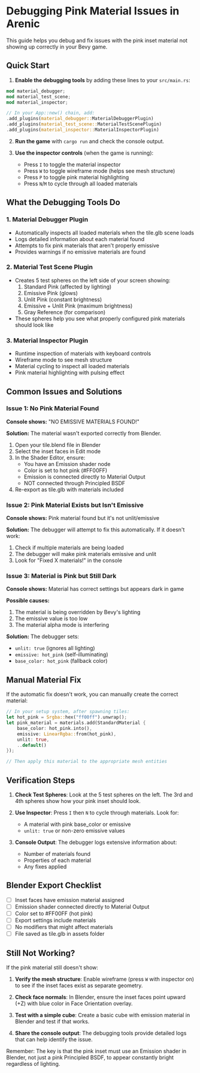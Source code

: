 # Debugging Pink Material Issues in Arenic

This guide helps you debug and fix issues with the pink inset material not showing up correctly in your Bevy game.

## Quick Start

1. **Enable the debugging tools** by adding these lines to your `src/main.rs`:

```rust
mod material_debugger;
mod material_test_scene;
mod material_inspector;

// In your App::new() chain, add:
.add_plugins(material_debugger::MaterialDebuggerPlugin)
.add_plugins(material_test_scene::MaterialTestScenePlugin)
.add_plugins(material_inspector::MaterialInspectorPlugin)
```

2. **Run the game** with `cargo run` and check the console output.

3. **Use the inspector controls** (when the game is running):
   - Press `I` to toggle the material inspector
   - Press `W` to toggle wireframe mode (helps see mesh structure)
   - Press `P` to toggle pink material highlighting
   - Press `N`/`M` to cycle through all loaded materials

## What the Debugging Tools Do

### 1. Material Debugger Plugin
- Automatically inspects all loaded materials when the tile.glb scene loads
- Logs detailed information about each material found
- Attempts to fix pink materials that aren't properly emissive
- Provides warnings if no emissive materials are found

### 2. Material Test Scene Plugin
- Creates 5 test spheres on the left side of your screen showing:
  1. Standard Pink (affected by lighting)
  2. Emissive Pink (glows)
  3. Unlit Pink (constant brightness)
  4. Emissive + Unlit Pink (maximum brightness)
  5. Gray Reference (for comparison)
- These spheres help you see what properly configured pink materials should look like

### 3. Material Inspector Plugin
- Runtime inspection of materials with keyboard controls
- Wireframe mode to see mesh structure
- Material cycling to inspect all loaded materials
- Pink material highlighting with pulsing effect

## Common Issues and Solutions

### Issue 1: No Pink Material Found
**Console shows:** "NO EMISSIVE MATERIALS FOUND!"

**Solution:** The material wasn't exported correctly from Blender.
1. Open your tile.blend file in Blender
2. Select the inset faces in Edit mode
3. In the Shader Editor, ensure:
   - You have an Emission shader node
   - Color is set to hot pink (#FF00FF)
   - Emission is connected directly to Material Output
   - NOT connected through Principled BSDF
4. Re-export as tile.glb with materials included

### Issue 2: Pink Material Exists but Isn't Emissive
**Console shows:** Pink material found but it's not unlit/emissive

**Solution:** The debugger will attempt to fix this automatically. If it doesn't work:
1. Check if multiple materials are being loaded
2. The debugger will make pink materials emissive and unlit
3. Look for "Fixed X materials!" in the console

### Issue 3: Material is Pink but Still Dark
**Console shows:** Material has correct settings but appears dark in game

**Possible causes:**
1. The material is being overridden by Bevy's lighting
2. The emissive value is too low
3. The material alpha mode is interfering

**Solution:** The debugger sets:
- `unlit: true` (ignores all lighting)
- `emissive: hot_pink` (self-illuminating)
- `base_color: hot_pink` (fallback color)

## Manual Material Fix

If the automatic fix doesn't work, you can manually create the correct material:

```rust
// In your setup system, after spawning tiles:
let hot_pink = Srgba::hex("ff00ff").unwrap();
let pink_material = materials.add(StandardMaterial {
    base_color: hot_pink.into(),
    emissive: LinearRgba::from(hot_pink),
    unlit: true,
    ..default()
});

// Then apply this material to the appropriate mesh entities
```

## Verification Steps

1. **Check Test Spheres**: Look at the 5 test spheres on the left. The 3rd and 4th spheres show how your pink inset should look.

2. **Use Inspector**: Press `I` then `N` to cycle through materials. Look for:
   - A material with pink base_color or emissive
   - `unlit: true` or non-zero emissive values

3. **Console Output**: The debugger logs extensive information about:
   - Number of materials found
   - Properties of each material
   - Any fixes applied

## Blender Export Checklist

- [ ] Inset faces have emission material assigned
- [ ] Emission shader connected directly to Material Output
- [ ] Color set to #FF00FF (hot pink)
- [ ] Export settings include materials
- [ ] No modifiers that might affect materials
- [ ] File saved as tile.glb in assets folder

## Still Not Working?

If the pink material still doesn't show:

1. **Verify the mesh structure**: Enable wireframe (press `W` with inspector on) to see if the inset faces exist as separate geometry.

2. **Check face normals**: In Blender, ensure the inset faces point upward (+Z) with blue color in Face Orientation overlay.

3. **Test with a simple cube**: Create a basic cube with emission material in Blender and test if that works.

4. **Share the console output**: The debugging tools provide detailed logs that can help identify the issue.

Remember: The key is that the pink inset must use an Emission shader in Blender, not just a pink Principled BSDF, to appear constantly bright regardless of lighting.